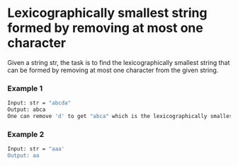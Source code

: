 # Lexicographically smallest string formed by removing at most one character

Given a string str, the task is to find the lexicographically smallest string that can be formed by removing at most one character from the given string.

### Example 1
```sh
Input: str = "abcda"  
Output: abca
One can remove 'd' to get "abca" which is the lexicographically smallest string possible.
```

### Example 2
```sh
Input: str = "aaa' 
Output: aa
```

